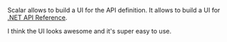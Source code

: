 Scalar allows to build a UI for the API definition.
It allows to build a UI for [.NET API Reference](https://github.com/scalar/scalar/blob/main/integrations/aspnetcore/README.md).

I think the UI looks awesome and it's super easy to use.
